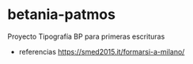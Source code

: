 # betania-patmos
Proyecto Tipografía BP para primeras escrituras

- referencias
https://smed2015.it/formarsi-a-milano/
